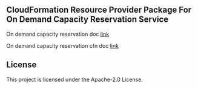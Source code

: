 ## CloudFormation Resource Provider Package For On Demand Capacity Reservation Service

On demand capacity reservation doc [link](https://docs.aws.amazon.com/AWSEC2/latest/UserGuide/ec2-capacity-reservations.html)

On demand capacity reservation cfn doc [link](https://docs.aws.amazon.com/AWSCloudFormation/latest/UserGuide/aws-resource-ec2-capacityreservation.html)

## License

This project is licensed under the Apache-2.0 License.

